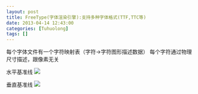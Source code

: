 ```yaml
---
layout: post
title: FreeType(字体渲染引擎):支持多种字体格式(TTF,TTC等)
date: 2013-04-14 12:43:00
categories: [Tuhuolong]
tags: []
---
```

每个字体文件有一个字符映射表（字符->字符图形描述数据）
每个字符通过物理尺寸描述，跟像素无关


水平基准线
![](http://img.my.csdn.net/uploads/201304/14/1365922975_4702.png)



垂直基准线
![](http://img.my.csdn.net/uploads/201304/14/1365923011_6985.png)

